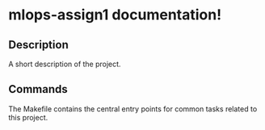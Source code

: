 # mlops-assign1 documentation!

## Description

A short description of the project.

## Commands

The Makefile contains the central entry points for common tasks related to this project.

